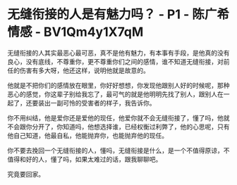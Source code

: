 # 无缝衔接的人是有魅力吗？ - P1 - 陈广希情感 - BV1Qm4y1X7qM

无缝衔接的人其实最恶心最可恶，真不是他有魅力，有本事有手段，是他真的没有良心，没有底线，不尊重你，更不尊重你们之间的感情，谁不知道无缝衔接，对前任的伤害有多大呀，他还这样，说明他就是故意的。

他就是不把你们的感情放在眼里，你好好想想，你发现他跟别人好的时候呢，那种恶心的感觉，你这辈子别给我忘了，最可气的就是他明明先找了别人，跟别人在一起了，还要装出一副可怜的受害者的样子，我告诉你。

你不用纠结，他是爱你还是爱他的现任，他爱你就不会无缝衔接了，懂了吗，他就不会跟你分开了，你知道吗，他想选择谁，已经权衡过利弊了，他的心思呢，只有他自己知道，他最自私，他能抛弃你，也能抛弃他的现任。

你不要去挽回一个无缝衔接的人，懂吗，无缝衔接是什么，是一个不值得原谅，不值得和好的人，懂了吗，如果太难过的话，跟我聊聊吧。

究竟要回家。
